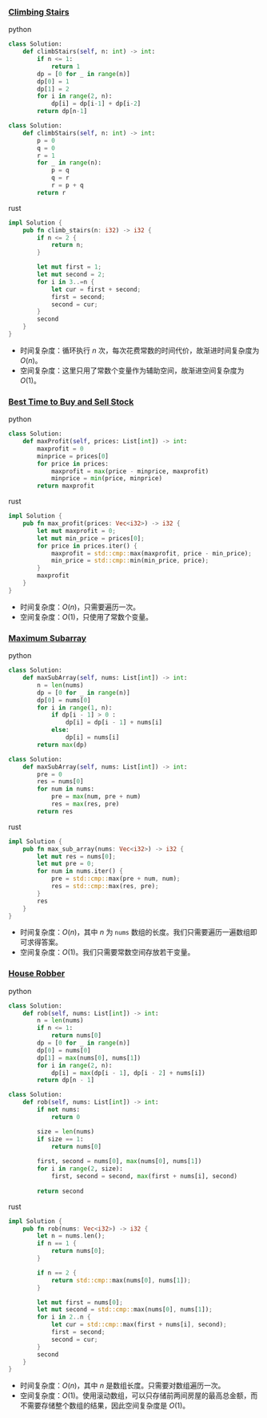 ### [Climbing Stairs](https://leetcode.cn/problems/climbing-stairs/)

python
```python
class Solution:
    def climbStairs(self, n: int) -> int:
        if n <= 1:
            return 1
        dp = [0 for _ in range(n)]
        dp[0] = 1
        dp[1] = 2
        for i in range(2, n):
            dp[i] = dp[i-1] + dp[i-2]
        return dp[n-1]

class Solution:
    def climbStairs(self, n: int) -> int:
        p = 0
        q = 0
        r = 1
        for _ in range(n):
            p = q
            q = r
            r = p + q
        return r
```

rust
```rust
impl Solution {
    pub fn climb_stairs(n: i32) -> i32 {
        if n <= 2 {
            return n;
        }

        let mut first = 1;
        let mut second = 2;
        for i in 3..=n {
            let cur = first + second;
            first = second;
            second = cur;
        }
        second
    }
}
```

* 时间复杂度：循环执行 $n$ 次，每次花费常数的时间代价，故渐进时间复杂度为 $O(n)$。
* 空间复杂度：这里只用了常数个变量作为辅助空间，故渐进空间复杂度为 $O(1)$。

### [Best Time to Buy and Sell Stock](https://leetcode.cn/problems/best-time-to-buy-and-sell-stock/)

python
```python
class Solution:
    def maxProfit(self, prices: List[int]) -> int:
        maxprofit = 0
        minprice = prices[0]
        for price in prices:
            maxprofit = max(price - minprice, maxprofit)
            minprice = min(price, minprice)
        return maxprofit
```

rust
```rust
impl Solution {
    pub fn max_profit(prices: Vec<i32>) -> i32 {
        let mut maxprofit = 0;
        let mut min_price = prices[0];
        for price in prices.iter() {
            maxprofit = std::cmp::max(maxprofit, price - min_price);
            min_price = std::cmp::min(min_price, price);
        }
        maxprofit
    }
}
```

* 时间复杂度：$O(n)$，只需要遍历一次。
* 空间复杂度：$O(1)$，只使用了常数个变量。

### [Maximum Subarray](https://leetcode.cn/problems/maximum-subarray/)

python
```python
class Solution:
    def maxSubArray(self, nums: List[int]) -> int:
        n = len(nums)
        dp = [0 for _ in range(n)]
        dp[0] = nums[0]
        for i in range(1, n):
            if dp[i - 1] > 0 :
                dp[i] = dp[i - 1] + nums[i]
            else:
                dp[i] = nums[i]
        return max(dp)

class Solution:
    def maxSubArray(self, nums: List[int]) -> int:
        pre = 0
        res = nums[0]
        for num in nums:
            pre = max(num, pre + num)
            res = max(res, pre)
        return res
```

rust
```rust
impl Solution {
    pub fn max_sub_array(nums: Vec<i32>) -> i32 {
        let mut res = nums[0];
        let mut pre = 0;
        for num in nums.iter() {
            pre = std::cmp::max(pre + num, num);
            res = std::cmp::max(res, pre);
        }
        res
    }
}
```

* 时间复杂度：$O(n)$，其中 $n$ 为 `nums` 数组的长度。我们只需要遍历一遍数组即可求得答案。
* 空间复杂度：$O(1)$。我们只需要常数空间存放若干变量。

### [House Robber](https://leetcode.cn/problems/house-robber/)

python
```python
class Solution:
    def rob(self, nums: List[int]) -> int:
        n = len(nums)
        if n <= 1:
            return nums[0]
        dp = [0 for _ in range(n)]
        dp[0] = nums[0]
        dp[1] = max(nums[0], nums[1])
        for i in range(2, n):
            dp[i] = max(dp[i - 1], dp[i - 2] + nums[i])
        return dp[n - 1]

class Solution:
    def rob(self, nums: List[int]) -> int:
        if not nums:
            return 0

        size = len(nums)
        if size == 1:
            return nums[0]
        
        first, second = nums[0], max(nums[0], nums[1])
        for i in range(2, size):
            first, second = second, max(first + nums[i], second)
        
        return second
```

rust
```rust
impl Solution {
    pub fn rob(nums: Vec<i32>) -> i32 {
        let n = nums.len();
        if n == 1 {
            return nums[0];
        }

        if n == 2 {
            return std::cmp::max(nums[0], nums[1]);
        }

        let mut first = nums[0];
        let mut second = std::cmp::max(nums[0], nums[1]);
        for i in 2..n {
            let cur = std::cmp::max(first + nums[i], second);
            first = second;
            second = cur;
        }
        second
    }
}
```

* 时间复杂度：$O(n)$，其中 $n$ 是数组长度。只需要对数组遍历一次。
* 空间复杂度：$O(1)$。使用滚动数组，可以只存储前两间房屋的最高总金额，而不需要存储整个数组的结果，因此空间复杂度是 $O(1)$。
